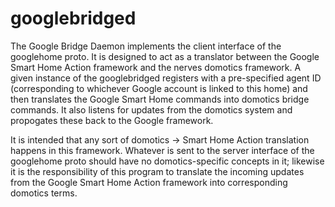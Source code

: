 # googlebridged

The Google Bridge Daemon implements the client interface of the googlehome proto. It is designed to act as a translator between the Google Smart Home Action framework and the nerves domotics framework. A given instance of the googlebridged registers with a pre-specified agent ID (corresponding to whichever Google account is linked to this home) and then translates the Google Smart Home commands into domotics bridge commands. It also listens for updates from the domotics system and propogates these back to the Google framework.

It is intended that any sort of domotics -> Smart Home Action translation happens in this framework. Whatever is sent to the server interface of the googlehome proto should have no domotics-specific concepts in it; likewise it is the responsibility of this program to translate the incoming updates from the Google Smart Home Action framework into corresponding domotics terms.
